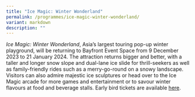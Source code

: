 ```yaml
---
title: "Ice Magic: Winter Wonderland"
permalink: /programmes/ice-magic-winter-wonderland/
variant: markdown
description: ""
---
```

*Ice Magic: Winter Wonderland*, Asia’s largest touring pop-up winter playground, will be returning to Bayfront Event Space from 9 December 2023 to 21 January 2024. The attraction returns bigger and better, with a taller and longer snow slope and dual-lane ice slide for thrill-seekers as well as family-friendly rides such as a merry-go-round on a snowy landscape. Visitors can also admire majestic ice sculptures or head over to the Ice Magic arcade for more games and entertainment or to savour winter flavours at food and beverage stalls. Early bird tickets are available [here](https://www.sistic.com.sg/events/icemagicsg2023).